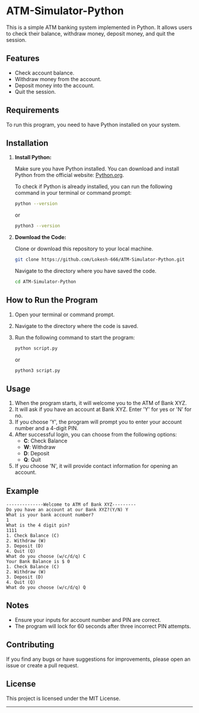 # ATM-Simulator-Python

This is a simple ATM banking system implemented in Python. It allows users to check their balance, withdraw money, deposit money, and quit the session.

## Features

- Check account balance.
- Withdraw money from the account.
- Deposit money into the account.
- Quit the session.

## Requirements

To run this program, you need to have Python installed on your system.

## Installation

1. **Install Python:**

   Make sure you have Python installed. You can download and install Python from the official website: [Python.org](https://www.python.org/downloads/).

   To check if Python is already installed, you can run the following command in your terminal or command prompt:

   ```sh
   python --version
   ```

   or

   ```sh
   python3 --version
   ```

2. **Download the Code:**

   Clone or download this repository to your local machine.

   ```sh
   git clone https://github.com/Lokesh-666/ATM-Simulator-Python.git
   ```

   Navigate to the directory where you have saved the code.

   ```sh
   cd ATM-Simulator-Python
   ```

## How to Run the Program

1. Open your terminal or command prompt.
2. Navigate to the directory where the code is saved.
3. Run the following command to start the program:

   ```sh
   python script.py
   ```

   or

   ```sh
   python3 script.py
   ```

## Usage

1. When the program starts, it will welcome you to the ATM of Bank XYZ.
2. It will ask if you have an account at Bank XYZ. Enter 'Y' for yes or 'N' for no.
3. If you choose 'Y', the program will prompt you to enter your account number and a 4-digit PIN.
4. After successful login, you can choose from the following options:
   - **C**: Check Balance
   - **W**: Withdraw
   - **D**: Deposit
   - **Q**: Quit
5. If you choose 'N', it will provide contact information for opening an account.

## Example

```
--------------Welcome to ATM of Bank XYZ---------
Do you have an account at our Bank XYZ?(Y/N) Y
What is your bank account number?
1
What is the 4 digit pin?
1111
1. Check Balance (C)
2. Withdraw (W)
3. Deposit (D)
4. Quit (Q)
What do you choose (w/c/d/q) C
Your Bank Balance is $ 0
1. Check Balance (C)
2. Withdraw (W)
3. Deposit (D)
4. Quit (Q)
What do you choose (w/c/d/q) Q
```

## Notes

- Ensure your inputs for account number and PIN are correct.
- The program will lock for 60 seconds after three incorrect PIN attempts.

## Contributing

If you find any bugs or have suggestions for improvements, please open an issue or create a pull request.

## License

This project is licensed under the MIT License.

---
